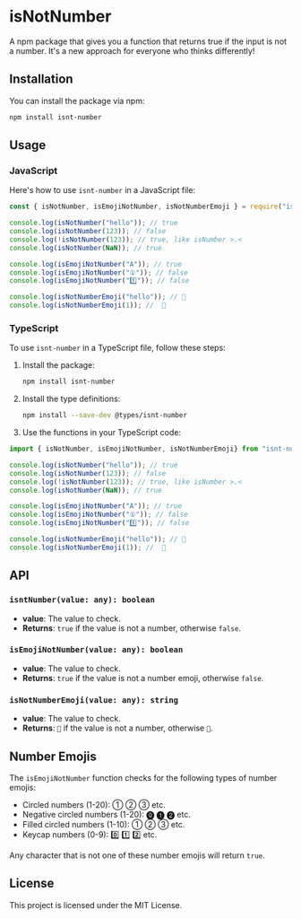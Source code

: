 # isNotNumber

A npm package that gives you a function that returns true if the input is not a number.
It's a new approach for everyone who thinks differently!

## Installation

You can install the package via npm:

```bash
npm install isnt-number
```

## Usage

### JavaScript

Here's how to use `isnt-number` in a JavaScript file:

```javascript
const { isNotNumber, isEmojiNotNumber, isNotNumberEmoji } = require("isnt-number");

console.log(isNotNumber("hello")); // true
console.log(isNotNumber(123)); // false
console.log(!isNotNumber(123)); // true, like isNumber >.<
console.log(isNotNumber(NaN)); // true

console.log(isEmojiNotNumber("A")); // true
console.log(isEmojiNotNumber("①")); // false
console.log(isEmojiNotNumber("1️⃣")); // false

console.log(isNotNumberEmoji("hello")); // 🙂 
console.log(isNotNumberEmoji(1)); //  🙁
```

### TypeScript

To use `isnt-number` in a TypeScript file, follow these steps:

1. Install the package:

   ```bash
   npm install isnt-number
   ```

2. Install the type definitions:

   ```bash
   npm install --save-dev @types/isnt-number
   ```

3. Use the functions in your TypeScript code:

```javascript
import { isNotNumber, isEmojiNotNumber, isNotNumberEmoji} from "isnt-number";

console.log(isNotNumber("hello")); // true
console.log(isNotNumber(123)); // false
console.log(!isNotNumber(123)); // true, like isNumber >.<
console.log(isNotNumber(NaN)); // true

console.log(isEmojiNotNumber("A")); // true
console.log(isEmojiNotNumber("①")); // false
console.log(isEmojiNotNumber("1️⃣")); // false

console.log(isNotNumberEmoji("hello")); // 🙂 
console.log(isNotNumberEmoji(1)); //  🙁
```

## API

### `isntNumber(value: any): boolean`

- **value**: The value to check.
- **Returns**: `true` if the value is not a number, otherwise `false`.

### `isEmojiNotNumber(value: any): boolean`

- **value**: The value to check.
- **Returns**: `true` if the value is not a number emoji, otherwise `false`.

### `isNotNumberEmoji(value: any): string`

- **value**: The value to check.
- **Returns**: `🙂` if the value is not a number, otherwise `🙁`.

## Number Emojis

The `isEmojiNotNumber` function checks for the following types of number emojis:

- Circled numbers (1-20): ① ② ③ etc.
- Negative circled numbers (1-20): ⓿ ❶ ❷ etc.
- Filled circled numbers (1-10): ➀ ➁ ➂ etc.
- Keycap numbers (0-9): 0️⃣ 1️⃣ 2️⃣ etc.

Any character that is not one of these number emojis will return `true`.

## License

This project is licensed under the MIT License.
